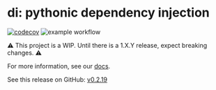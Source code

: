 # di: pythonic dependency injection

[![codecov](https://codecov.io/gh/adriangb/di/branch/main/graph/badge.svg?token=A0FXC8B93Y)](https://codecov.io/gh/adriangb/di)
![example workflow](https://github.com/adriangb/di/actions/workflows/release.yaml/badge.svg)

⚠️ This project is a WIP. Until there is a 1.X.Y release, expect breaking changes. ⚠️

For more information, see our [docs].

[docs]: http://www.adriangb.com/di/

See this release on GitHub: [v0.2.19](https://github.com/adriangb/di/releases/tag/0.2.19)
